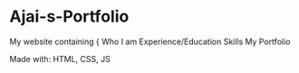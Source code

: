 # Ajai-s-Portfolio
My website containing {
  Who I am
  Experience/Education
  Skills
  My Portfolio

Made with: HTML, CSS, JS
